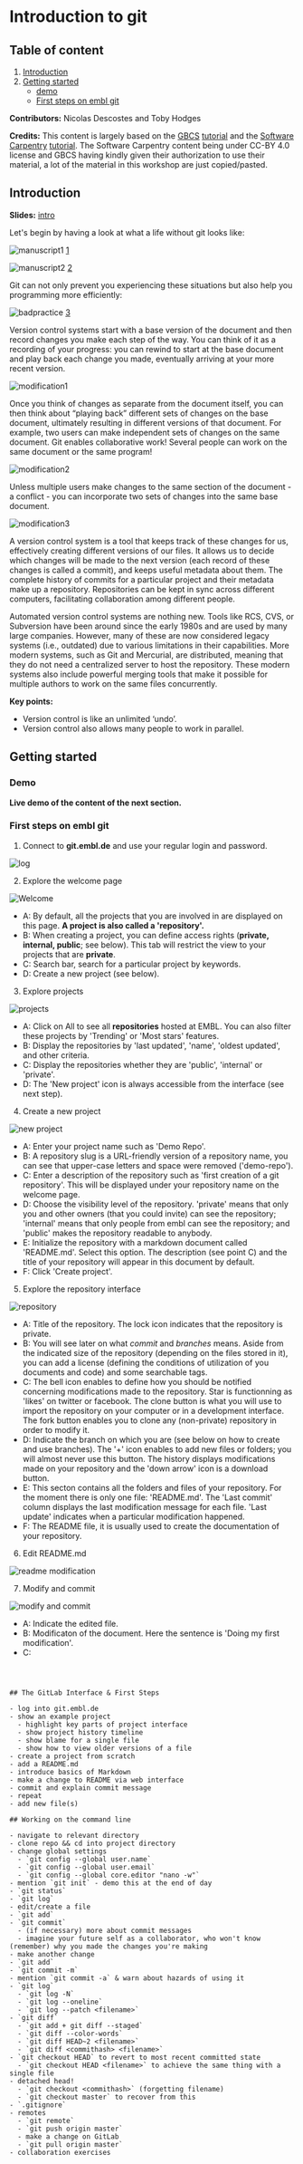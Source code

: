 # Introduction to git

## Table of content

1. [Introduction](#introduction)
2. [Getting started](#getting-started)
    * [demo](#demo)
    * [First steps on embl git](#first-steps-on-embl-git)


**Contributors:** Nicolas Descostes and Toby Hodges

**Credits:** This content is largely based on the [GBCS](https://gbcs.embl.de/portal/tiki-index.php) [tutorial](https://gbservices.embl.de/git-conda/) and the [Software Carpentry](https://software-carpentry.org/) [tutorial](https://swcarpentry.github.io/git-novice/). 
The Software Carpentry content being under CC-BY 4.0 license and GBCS having kindly given their authorization to use their material, a lot of the material in this workshop are just copied/pasted.

 
## Introduction

**Slides:** [intro](pdf/intro.pdf)

Let's begin by having a look at what a life without git looks like:

![manuscript1](pictures/intro/intro1.jpeg)
[1](https://medium.com/@fredrick.adegoke/version-control-systems-source-code-banking-efcbb9272aee)

![manuscript2](pictures/intro/intro2.png)
[2](http://www.phdcomics.com)

Git can not only prevent you experiencing these situations but also help you programming more efficiently:

![badpractice](pictures/intro/intro3.jpeg)
[3](http://www.phdcomics.com)

Version control systems start with a base version of the document and then record changes you make each step of the way. You can think of it as a recording of your progress: you can rewind to start at the base document and play back each change you made, eventually arriving at your more recent version.

![modification1](pictures/intro/intro4.svg)

Once you think of changes as separate from the document itself, you can then think about “playing back” different sets of changes on the base document, ultimately resulting in different versions of that document. For example, two users can make independent sets of changes on the same document. Git enables collaborative work! Several people can work on the same document or the same program!

![modification2](pictures/intro/intro5.svg)

Unless multiple users make changes to the same section of the document - a conflict - you can incorporate two sets of changes into the same base document.

![modification3](pictures/intro/intro6.svg)

A version control system is a tool that keeps track of these changes for us, effectively creating different versions of our files. It allows us to decide which changes will be made to the next version (each record of these changes is called a commit), and keeps useful metadata about them. The complete history of commits for a particular project and their metadata make up a repository. Repositories can be kept in sync across different computers, facilitating collaboration among different people.

Automated version control systems are nothing new. Tools like RCS, CVS, or Subversion have been around since the early 1980s and are used by many large companies. However, many of these are now considered legacy systems (i.e., outdated) due to various limitations in their capabilities. More modern systems, such as Git and Mercurial, are distributed, meaning that they do not need a centralized server to host the repository. These modern systems also include powerful merging tools that make it possible for multiple authors to work on the same files concurrently.

**Key points:**
  * Version control is like an unlimited ‘undo’.
  * Version control also allows many people to work in parallel.

## Getting started

### Demo

**Live demo of the content of the next section.**

### First steps on embl git

1. Connect to **git.embl.de** and use your regular login and password.

![log](pictures/First-steps-on-embl-git/step1.png)


2. Explore the welcome page

![Welcome](pictures/First-steps-on-embl-git/step2.png)

  * A: By default, all the projects that you are involved in are displayed on this page. **A project is also called a 'repository'.**
  * B: When creating a project, you can define access rights (**private, internal, public**; see below). This tab will restrict the view to your projects that are **private**.
  * C: Search bar, search for a particular project by keywords.
  * D: Create a new project (see below).

  
3. Explore projects

![projects](pictures/First-steps-on-embl-git/step3.png)

  * A: Click on All to see all **repositories** hosted at EMBL. You can also filter these projects by 'Trending' or 'Most stars' features.
  * B: Display the repositories by 'last updated', 'name', 'oldest updated', and other criteria.
  * C: Display the repositories whether they are 'public', 'internal' or 'private'.
  * D: The 'New project' icon is always accessible from the interface (see next step).

  
4. Create a new project
  
![new project](pictures/First-steps-on-embl-git/step4.png)

  * A: Enter your project name such as 'Demo Repo'.
  * B: A repository slug is a URL-friendly version of a repository name, you can see that upper-case letters and space were removed ('demo-repo').
  * C: Enter a description of the repository such as 'first creation of a git repository'. This will be displayed under your repository name on the welcome page.
  * D: Choose the visibility level of the repository. 'private' means that only you and other owners (that you could invite) can see the repository; 'internal' means that only people from embl can see the repository; and 'public' makes the repository readable to anybody.
  * E: Initialize the repository with a markdown document called 'README.md'. Select this option. The description (see point C) and the title of your repository will appear in this document by default.
  * F: Click 'Create project'.

5. Explore the repository interface

![repository](pictures/First-steps-on-embl-git/step5.png)

  * A: Title of the repository. The lock icon indicates that the repository is private.
  * B: You will see later on what *commit* and *branches* means. Aside from the indicated size of the repository (depending on the files stored in it), you can add a license (defining the conditions of utilization of you documents and code) and some searchable tags.
  * C: The bell icon enables to define how you should be notified concerning modifications made to the repository. Star is functionning as 'likes' on twitter or facebook. The clone button is what you will use to import the repository on your computer or in a development interface. The fork button enables you to clone any (non-private) repository in order to modify it.
  * D: Indicate the branch on which you are (see below on how to create and use branches). The '+' icon enables to add new files or folders; you will almost never use this button. The history displays modifications made on your repository and the 'down arrow' icon is a download button.
  * E: This secton contains all the folders and files of your repository. For the moment there is only one file: 'README.md'. The 'Last commit' column displays the last modification message for each file. 'Last update' indicates when a particular modification happened.
  * F: The README file, it is usually used to create the documentation of your repository.  

6. Edit README.md

![readme modification](pictures/First-steps-on-embl-git/step6.png)

7. Modify and commit

![modify and commit](pictures/First-steps-on-embl-git/step7.png)

  * A: Indicate the edited file.
  * B: Modificaton of the document. Here the sentence is 'Doing my first modification'.
  * C:  


~~~~~~~~~~~~~~~~~~~~~~~~~~~~~~~~~~~~~~~~~~~~~~~~~~~~~~~~~~~~~~~~~~~~~~~~~~~~~~~~~~~~



## The GitLab Interface & First Steps

- log into git.embl.de
- show an example project
  - highlight key parts of project interface
  - show project history timeline
  - show blame for a single file
  - show how to view older versions of a file
- create a project from scratch
- add a README.md
- introduce basics of Markdown
- make a change to README via web interface
- commit and explain commit message
- repeat
- add new file(s)

## Working on the command line

- navigate to relevant directory
- clone repo && cd into project directory
- change global settings
  - `git config --global user.name`
  - `git config --global user.email`
  - `git config --global core.editor "nano -w"`
- mention `git init` - demo this at the end of day
- `git status`
- `git log`
- edit/create a file
- `git add`
- `git commit`
  - (if necessary) more about commit messages
  - imagine your future self as a collaborator, who won't know (remember) why you made the changes you're making
- make another change
- `git add`
- `git commit -m`
- mention `git commit -a` & warn about hazards of using it
- `git log`
  - `git log -N`
  - `git log --oneline`
  - `git log --patch <filename>`
- `git diff`
  - `git add + git diff --staged`
  - `git diff --color-words`
  - `git diff HEAD~2 <filename>`
  - `git diff <commithash> <filename>`
- `git checkout HEAD` to revert to most recent committed state
  - `git checkout HEAD <filename>` to achieve the same thing with a single file
- detached head!
  - `git checkout <commithash>` (forgetting filename)
  - `git checkout master` to recover from this
- `.gitignore`
- remotes
  - `git remote`
  - `git push origin master`
  - make a change on GitLab
  - `git pull origin master`
- collaboration exercises
 